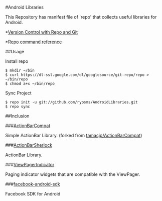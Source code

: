 #Android Libraries

This Repository has manifest file of 'repo' that collects useful libraries for Android.

*[Version Control with Repo and Git](http://source.android.com/source/version-control.html)

*[Repo command reference](http://source.android.com/source/using-repo.html)

##Usage

Install repo

```
$ mkdir ~/bin
$ curl https://dl-ssl.google.com/dl/googlesource/git-repo/repo > ~/bin/repo
$ chmod a+x ~/bin/repo
```

Sync Project

```
$ repo init -u git://github.com/ryosms/AndroidLibraries.git
$ repo sync
```

##Inclusion

###[ActionBarCompat](https://github.com/ryosms/ActionBarCompat)

Simple ActionBar Library.
(forked from [tamacjp/ActionBarCompat](https://github.com/tamacjp/ActionBarCompat))

###[ActionBarSherlock](https://github.com/JakeWharton/ActionBarSherlock)

ActionBar Library.

###[ViewPagerIndicator](https://github.com/JakeWharton/Android-ViewPagerIndicator)

Paging indicator widgets that are compatible with the ViewPager.

###[facebook-android-sdk](https://github.com/facebook/facebook-android-sdk)

Facebook SDK for Android 
